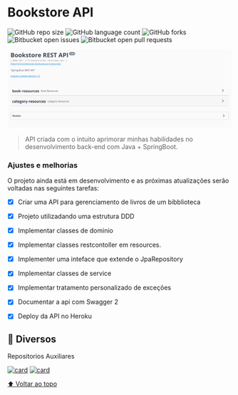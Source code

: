 # Bookstore API



![GitHub repo size](https://img.shields.io/github/repo-size/WillikinsM/bookstore?style=for-the-badge)
![GitHub language count](https://img.shields.io/github/languages/count/WillikinsM/bookstore?style=for-the-badge)
![GitHub forks](https://img.shields.io/github/forks/WillikinsM/bookstore?style=for-the-badge)
![Bitbucket open issues](https://img.shields.io/bitbucket/issues/WillikinsM/bookstore?style=for-the-badge)
![Bitbucket open pull requests](https://img.shields.io/bitbucket/pr-raw/WillikinsM/bookstore?style=for-the-badge)

<img src="bookstore-api.PNG" alt="Bookstore API">

> API criada com o intuito aprimorar minhas habilidades no desenvolvimento back-end com Java + SpringBoot.
### Ajustes e melhorias

O projeto ainda está em desenvolvimento e as próximas atualizações serão voltadas nas seguintes tarefas:

- [x] Criar uma API para gerenciamento de livros de um bibblioteca
- [x] Projeto utilizadando uma estrutura DDD
- [x] Implementar classes de dominio
- [x] Implementar classes restcontoller em resources.
- [x] Implementer uma inteface que extende o JpaRepository
- [x] Implementar classes de service
- [x] Implementar tratamento personalizado de exceções
- [x] Documentar a api com Swagger 2
- [x] Deploy da API no Heroku


## 📝 Diversos

Repositorios Auxiliares

[![card](https://github-readme-stats.vercel.app/api/pin/?username=WillikinsM&repo=node-api)](https://github.com/WillikinsM/node-api)
[![card](https://github-readme-stats.vercel.app/api/pin/?username=WillikinsM&repo=Bootcamp)](https://github.com/WillikinsM/Bootcamp)


[⬆ Voltar ao topo](#Bookstore-API)<br>
